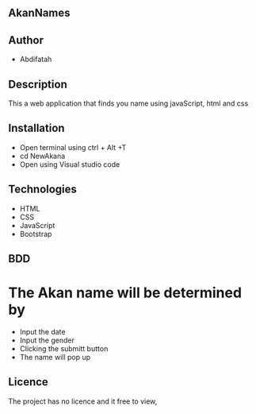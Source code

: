 ## AkanNames

## Author

- Abdifatah

## Description

This a web application that finds you name using javaScript, html and css

## Installation

- Open terminal using ctrl + Alt +T
- cd NewAkana
- Open using Visual studio code

## Technologies

- HTML
- CSS
- JavaScript
- Bootstrap

## BDD

# The Akan name will be determined by

- Input the date
- Input the gender
- Clicking the submitt button
- The name will pop up

## Licence

The project has no licence and it free to view,
